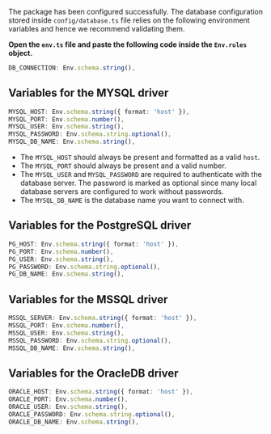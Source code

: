 The package has been configured successfully. The database configuration stored inside `config/database.ts` file relies on the following environment variables and hence we recommend validating them.

**Open the `env.ts` file and paste the following code inside the `Env.rules` object.**

```ts
DB_CONNECTION: Env.schema.string(),
```

## Variables for the MYSQL driver

```ts
MYSQL_HOST: Env.schema.string({ format: 'host' }),
MYSQL_PORT: Env.schema.number(),
MYSQL_USER: Env.schema.string(),
MYSQL_PASSWORD: Env.schema.string.optional(),
MYSQL_DB_NAME: Env.schema.string(),
```

- The `MYSQL_HOST` should always be present and formatted as a valid `host`.
- The `MYSQL_PORT` should always be present and a valid number.
- The `MYSQL_USER` and `MYSQL_PASSWORD` are required to authenticate with the database server. The password is marked as optional since many local database servers are configured to work without passwords.
- The `MYSQL_DB_NAME` is the database name you want to connect with.

## Variables for the PostgreSQL driver

```ts
PG_HOST: Env.schema.string({ format: 'host' }),
PG_PORT: Env.schema.number(),
PG_USER: Env.schema.string(),
PG_PASSWORD: Env.schema.string.optional(),
PG_DB_NAME: Env.schema.string(),
```

## Variables for the MSSQL driver

```ts
MSSQL_SERVER: Env.schema.string({ format: 'host' }),
MSSQL_PORT: Env.schema.number(),
MSSQL_USER: Env.schema.string(),
MSSQL_PASSWORD: Env.schema.string.optional(),
MSSQL_DB_NAME: Env.schema.string(),
```

## Variables for the OracleDB driver

```ts
ORACLE_HOST: Env.schema.string({ format: 'host' }),
ORACLE_PORT: Env.schema.number(),
ORACLE_USER: Env.schema.string(),
ORACLE_PASSWORD: Env.schema.string.optional(),
ORACLE_DB_NAME: Env.schema.string(),
```
